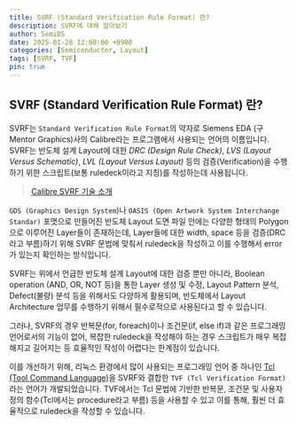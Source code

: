 ```yaml
---
title: SVRF (Standard Verification Rule Format) 란?
description: SVRF에 대해 알아보기
author: SemiDS
date: 2025-01-28 12:00:00 +0900
categories: [Semiconductor, Layout]
tags: [SVRF, TVF]
pin: true
---
```


## SVRF (Standard Verification Rule Format) 란?
SVRF는 `Standard Verification Rule Format`의 약자로 Siemens EDA (구 Mentor Graphics)사의 Calibre라는 프로그램에서 사용되는 언어의 이름입니다. SVRF는 반도체 설계 Layout에 대한 _DRC (Design Rule Check)_, _LVS (Layout Versus Schematic)_, _LVL (Layout Versus Layout)_ 등의 검증(Verification)을 수행하기 위한 스크립트(보통 ruledeck이라고 지칭)를 작성하는데 사용됩니다.
<br>

> [Calibre SVRF 기술 소개](https://www.sw.siemens.com/ko-KR/sw-terms/svrf-tvf-technology/ "Calibre SVRF")


`GDS (Graphics Design System`)나 `OASIS (Open Artwork System Interchange Standar)` 포맷으로 만들어진 반도체 Layout 도면 파일 안에는 다양한 형태의 Polygon으로 이루어진 Layer들이 존재하는데, Layer들에 대한 width, space 등을 검증(DRC라고 부름)하기 위해 SVRF 문법에 맞춰서 ruledeck을 작성하고 이를 수행해서 error가 있는지 확인하는 방식입니다.
<br>

SVRF는 위에서 언급한 반도체 설계 Layout에 대한 검증 뿐만 아니라, Boolean operation (AND, OR, NOT 등)을 통한 Layer 생성 및 수정, Layout Pattern 분석, Defect(불량) 분석 등을 위해서도 다양하게 활용되며, 반도체에서 Layout Architecture 업무를 수행하기 위해서 필수로적으로 사용된다고 할 수 있습니다.
<br>

그러나, SVRF의 경우 반복문(for, foreach)이나 조건문(if, else if)과 같은 프로그래밍 언어로서의 기능이 없어, 복잡한 ruledeck을 작성해야 하는 경우 스크립트가 매우 복잡해지고 길어지는 등 효율적인 작성이 어렵다는 한계점이 있습니다. 
<br>

이를 개선하기 위해, 리눅스 환경에서 많이 사용되는 프로그래밍 언어 중 하나인 [Tcl (Tool Command Language)](https://www.tcl-lang.org/)을 SVRF와 결합한 `TVF (Tcl Verification Format)`라는 언어가 개발되었습니다. TVF에서는 Tcl 문법에 기반한 반복문, 조건문 및 사용자 정의 함수(Tcl에서는 procedure라고 부름) 등을 사용할 수 있고 이를 통해, 훨씬 더 효율적으로 ruledeck을 작성할 수 있습니다.

